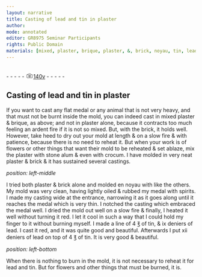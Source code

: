 ```yaml
---
layout: narrative
title: Casting of lead and tin in plaster
author:
mode: annotated
editor: GR8975 Seminar Participants
rights: Public Domain
materials: [mixed, plaster, brique, plaster, &, brick, noyau, tin, lead]
---
```


 <br/>- - - - - <a href="http://gallica.bnf.fr/ark:/12148/btv1b10500001g/f286.item.r="><img src="../assets/photo-icon.png" alt="folio image: " style="display:inline-block; margin-bottom:-3px;"/>140v</a> - - - - - <br/> 
## Casting of lead and tin in plaster

  
 If you want to cast any flat medal or any animal that is not very heavy, and that must not be burnt inside the mold, you can indeed cast in mixed plaster & brique, as above; and not in plaster alone, because it contracts too much feeling an ardent fire if it is not so mixed. But, with the brick, it holds well. However, take heed to dry out your mold at length & on a slow fire & with patience, because there is no need to reheat it. But when your work is of flowers or other things that want their mold to be reheated & set ablaze, mix the plaster with stone alum & even with crocum. I have molded in very neat plaster & brick & it has sustained several castings. 
 
*position: left-middle*

 I tried both plaster & brick alone and molded en noyau with like the others. My mold was very clean, having lightly oiled & rubbed my medal with spirits. I made my casting wide at the entrance, narrowing it as it goes along until it reaches the medal which is very thin. I notched the casting which embraced the medal well. I dried the mold out well on a slow fire & finally, I heated it well without turning it red. I let it cool in such a way that I could hold my finger to it without burning myself. I made a line of 4 ℥ of tin, & ix deniers of lead. I cast it red, and it was quite good and beautiful. Afterwards I put xii deniers of lead on top of 4 ℥ of tin. It is very good & beautiful. 
 
*position: left-bottom*

 When there is nothing to burn in the mold, it is not necessary to reheat it for lead and tin. But for flowers and other things that must be burned, it is. 
  
